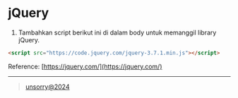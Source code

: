 # jQuery

1. Tambahkan script berikut ini di dalam body untuk memanggil library jQuery.
```html
<script src="https://code.jquery.com/jquery-3.7.1.min.js"></script>
```

Reference: [https://jquery.com/](https://jquery.com/)

---
> [unsorry@2024](https://unsorry.net)